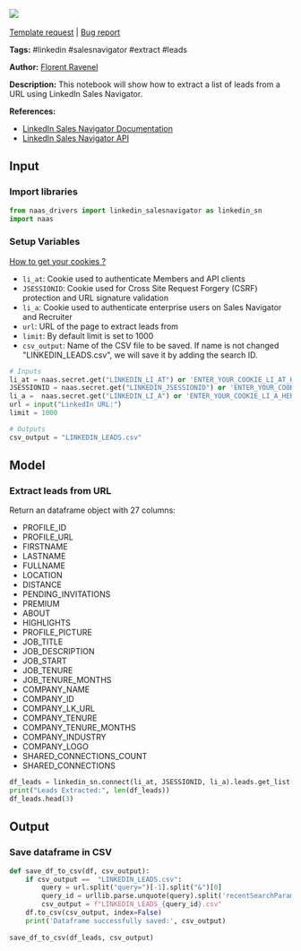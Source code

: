 <a href="https://app.naas.ai/user-redirect/naas/downloader?url=https://raw.githubusercontent.com/jupyter-naas/awesome-notebooks/master/LinkedIn%20Sales%20Navigator/LinkedIn_Sales_Navigator_Extract_Leads_List_from_URL.ipynb" target="_parent"><img src="https://naasai-public.s3.eu-west-3.amazonaws.com/open_in_naas.svg"/></a><br><br><a href="https://github.com/jupyter-naas/awesome-notebooks/issues/new?assignees=&labels=&template=template-request.md&title=Tool+-+Action+of+the+notebook+">Template request</a> | <a href="https://github.com/jupyter-naas/awesome-notebooks/issues/new?assignees=&labels=bug&template=bug_report.md&title=LinkedIn+Sales+Navigator+-+Extract+Leads+List+from+URL:+Error+short+description">Bug report</a>

**Tags:** #linkedin #salesnavigator #extract #leads

**Author:** [Florent Ravenel](https://www.linkedin.com/in/florent-ravenel/)

**Description:** This notebook will show how to extract a list of leads from a URL using LinkedIn Sales Navigator.

**References:**
- [LinkedIn Sales Navigator Documentation](https://docs.microsoft.com/en-us/linkedin/sales-navigator/)
- [LinkedIn Sales Navigator API](https://docs.microsoft.com/en-us/linkedin/sales-navigator/api-overview)

## Input

### Import libraries


```python
from naas_drivers import linkedin_salesnavigator as linkedin_sn
import naas
```

### Setup Variables
<a href='https://www.notion.so/LinkedIn-driver-Get-your-cookies-d20a8e7e508e42af8a5b52e33f3dba75'>How to get your cookies ?</a>
- `li_at`: Cookie used to authenticate Members and API clients
- `JSESSIONID`: Cookie used for Cross Site Request Forgery (CSRF) protection and URL signature validation
- `li_a`: Cookie used to authenticate enterprise users on Sales Navigator and Recruiter
- `url`: URL of the page to extract leads from
- `limit`: By default limit is set to 1000
- `csv_output`: Name of the CSV file to be saved. If name is not changed "LINKEDIN_LEADS.csv", we will save it by adding the search ID.


```python
# Inputs
li_at = naas.secret.get("LINKEDIN_LI_AT") or 'ENTER_YOUR_COOKIE_LI_AT_HERE'  # Used to authenticate Members and API clients
JSESSIONID = naas.secret.get("LINKEDIN_JSESSIONID") or 'ENTER_YOUR_COOKIE_JSESSIONID_HERE'  # Used for Cross Site Request Forgery (CSRF) protection and URL signature validation.
li_a =  naas.secret.get("LINKEDIN_LI_A") or 'ENTER_YOUR_COOKIE_LI_A_HERE'  # Used to authenticate enterprise users on Sales Navigator and Recruiter
url = input("LinkedIn URL:")
limit = 1000

# Outputs
csv_output = "LINKEDIN_LEADS.csv"
```

## Model

### Extract leads from URL
Return an dataframe object with 27 columns:
- PROFILE_ID                    
- PROFILE_URL                   
- FIRSTNAME                     
- LASTNAME                      
- FULLNAME                      
- LOCATION                      
- DISTANCE                      
- PENDING_INVITATIONS           
- PREMIUM                       
- ABOUT                         
- HIGHLIGHTS                    
- PROFILE_PICTURE               
- JOB_TITLE                     
- JOB_DESCRIPTION               
- JOB_START                     
- JOB_TENURE         
- JOB_TENURE_MONTHS
- COMPANY_NAME                  
- COMPANY_ID                    
- COMPANY_LK_URL                
- COMPANY_TENURE      
- COMPANY_TENURE_MONTHS
- COMPANY_INDUSTRY              
- COMPANY_LOGO                  
- SHARED_CONNECTIONS_COUNT
- SHARED_CONNECTIONS


```python
df_leads = linkedin_sn.connect(li_at, JSESSIONID, li_a).leads.get_list(url, limit=limit)
print("Leads Extracted:", len(df_leads))
df_leads.head(3)
```

## Output

### Save dataframe in CSV


```python
def save_df_to_csv(df, csv_output):
    if csv_output ==  "LINKEDIN_LEADS.csv":
        query = url.split("query=")[-1].split("&")[0]
        query_id = urllib.parse.unquote(query).split('recentSearchParam:(id:')[-1].split(",")[0]
        csv_output = f"LINKEDIN_LEADS_{query_id}.csv"
    df.to_csv(csv_output, index=False)
    print('Dataframe successfully saved:', csv_output)
    
save_df_to_csv(df_leads, csv_output)
```
